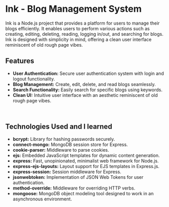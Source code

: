 # Ink - Blog Management System

Ink is a Node.js project that provides a platform for users to manage their blogs efficiently. It enables users to perform various actions such as creating, editing, deleting, reading, logging in/out, and searching for blogs. Ink is designed with simplicity in mind, offering a clean user interface reminiscent of old rough page vibes.
<br>
## Features

- **User Authentication:** Secure user authentication system with login and logout functionality.
- **Blog Management:** Create, edit, delete, and read blogs seamlessly.
- **Search Functionality:** Easily search for specific blogs using keywords.
- **Clean UI:** Intuitive user interface with an aesthetic reminiscent of old rough page vibes.

<br>

## Technologies Used and I learned

- **bcrypt:** Library for hashing passwords securely.
- **connect-mongo:** MongoDB session store for Express.
- **cookie-parser:** Middleware to parse cookies.
- **ejs:** Embedded JavaScript templates for dynamic content generation.
- **express:** Fast, unopinionated, minimalist web framework for Node.js.
- **express-ejs-layouts:** Layout support for EJS templates in Express.js.
- **express-session:** Session middleware for Express.
- **jsonwebtoken:** Implementation of JSON Web Tokens for user authentication.
- **method-override:** Middleware for overriding HTTP verbs.
- **mongoose:** MongoDB object modeling tool designed to work in an asynchronous environment.
  
<br>


